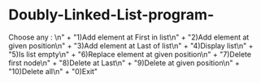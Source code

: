 # Doubly-Linked-List-program-
Choose any : \n" + "1)Add element at First in list\n"
						+ "2)Add element at given position\n" + "3)Add element at Last of list\n" + "4)Display list\n"
						+ "5)Is list empty\n" + "6)Replace element at given position\n" + "7)Delete first node\n"
						+ "8)Delete at Last\n"
						+ "9)Delete at given position\n"
						+ "10)Delete all\n" + "0)Exit"
